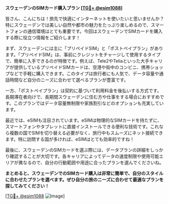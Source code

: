 **スウェーデンのSIMカード購入プラン [[TG💪+ @esim1088](https://t.me/s/esim1088)]**

皆さん、こんにちは！旅先で快適にインターネットを使いたいと思いませんか？特にスウェーデンでは美しい自然や都市の魅力をたっぷり楽しめるので、スマートフォンの通信環境はとても重要です。今回はスウェーデンでSIMカードを購入する際に役立つ情報をご紹介します！

まず、スウェーデンには主に「プリペイドSIM」と「ポストペイプラン」があります。「プリペイドSIM」は、事前にクレジットをチャージして使用するタイプで、簡単に入手できるのが特徴です。例えば、Tele2やTeliaといった大手キャリアが提供しているプリペイドSIMカードは、空港や街中のコンビニ、携帯ショップなどで手軽に購入できます。このタイプは旅行者にも人気で、データ容量や通話時間など自分のニーズに合わせて選べるプランが豊富です。

一方、「ポストペイプラン」は契約に基づいて利用料金を後払いする方式です。長期滞在者向けで、長期間スウェーデンに住む方や仕事をする場合におすすめです。このプランではデータ容量無制限や家族割引などのオプションも充実しています。

最近では、eSIMも注目されています。eSIMは物理的なSIMカードを持たずに、スマートフォンやタブレットに直接インストールできる便利な技術です。これなら複数の国でSIMを切り替える必要がなく、旅行中もスムーズにネット接続できます。特に訪問する国が多ければ、eSIMはとても効率的ですね！

最後に、スウェーデンのSIMカードを選ぶ際には、データプランの詳細をしっかり確認することが大切です。各キャリアによってデータの速度制限や使用可能エリアが異なるので、自分の行動範囲や用途に合ったプランを選んでくださいね。

**まとめると、スウェーデンでのSIMカード購入は非常に簡単で、自分のスタイルに合わせたプランを選べます。ぜひ自分の旅のニーズに合わせて最適なプランを探してみてください！**

[[TG💪+ @esim1088](https://t.me/s/esim1088) ![Image](https://i.postimg.cc/Y0z9fWf4/image.png)]